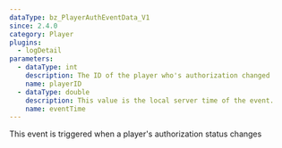 ```yaml
---
dataType: bz_PlayerAuthEventData_V1
since: 2.4.0
category: Player
plugins:
  - logDetail
parameters:
  - dataType: int
    description: The ID of the player who's authorization changed
    name: playerID
  - dataType: double
    description: This value is the local server time of the event.
    name: eventTime
---
```


This event is triggered when a player's authorization status changes
